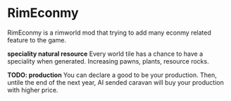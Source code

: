 # RimEconmy
RimEconmy is a rimworld mod that trying to add many econmy related feature to the game.

**speciality natural resource**
Every world tile has a chance to have a speciality when generated. Increasing pawns, plants, resource rocks.

**TODO: production**
You can declare a good to be your production. Then, untile the end of the next year, AI sended caravan will buy your production with higher price.